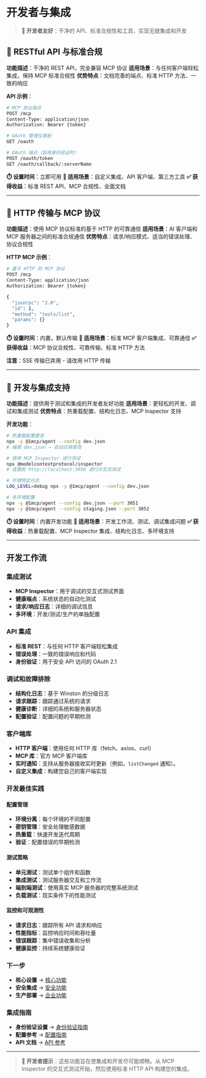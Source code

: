 # 开发者与集成

> **🔧 开发者友好**：干净的 API、标准合规性和工具，实现无缝集成和开发

## 🔌 RESTful API 与标准合规

**功能描述**：干净的 REST API，完全兼容 MCP 协议
**适用场景**：与任何客户端轻松集成，保持 MCP 标准合规性
**优势特点**：文档完善的端点、标准 HTTP 方法、一致的响应

**API 示例**：

```bash
# MCP 协议端点
POST /mcp
Content-Type: application/json
Authorization: Bearer {token}

# OAuth 管理仪表板
GET /oauth

# OAuth 端点（启用身份验证时）
POST /oauth/token
GET /oauth/callback/:serverName
```

**⏱️ 设置时间**：立即可用
**🎯 适用场景**：自定义集成、API 客户端、第三方工具
**✅ 获得收益**：标准 REST API、MCP 合规性、全面文档

---

## 📡 HTTP 传输与 MCP 协议

**功能描述**：使用 MCP 协议标准的基于 HTTP 的可靠通信
**适用场景**：AI 客户端和 MCP 服务器之间的标准合规通信
**优势特点**：请求/响应模式、适当的错误处理、协议合规性

**HTTP MCP 示例**：

```bash
# 基于 HTTP 的 MCP 协议
POST /mcp
Content-Type: application/json
Authorization: Bearer {token}

{
  "jsonrpc": "2.0",
  "id": 1,
  "method": "tools/list",
  "params": {}
}
```

**⏱️ 设置时间**：内置，默认传输
**🎯 适用场景**：标准 MCP 客户端集成、可靠通信
**✅ 获得收益**：MCP 协议合规性、可靠传输、标准 HTTP 方法

**注意**：SSE 传输已弃用 - 请改用 HTTP 传输

---

## 🧪 开发与集成支持

**功能描述**：提供用于测试和集成的开发者友好功能
**适用场景**：更轻松的开发、调试和集成测试
**优势特点**：热重载配置、结构化日志、MCP Inspector 支持

**开发功能**：

```bash
# 热重载配置更改
npx -y @1mcp/agent --config dev.json
# 编辑 dev.json → 自动应用更改

# 使用 MCP Inspector 进行测试
npx @modelcontextprotocol/inspector
# 连接到 http://localhost:3050 进行交互式测试

# 环境特定日志
LOG_LEVEL=debug npx -y @1mcp/agent --config dev.json

# 多环境配置
npx -y @1mcp/agent --config dev.json --port 3051
npx -y @1mcp/agent --config staging.json --port 3052
```

**⏱️ 设置时间**：内置开发功能
**🎯 适用场景**：开发工作流、测试、调试集成问题
**✅ 获得收益**：热重载配置、MCP Inspector 集成、结构化日志、多环境支持

---

## 开发工作流

### 集成测试

- **MCP Inspector**：用于调试的交互式测试界面
- **健康端点**：系统状态的自动化测试
- **请求/响应日志**：详细的调试信息
- **多环境**：开发/测试/生产的单独配置

### API 集成

- **标准 REST**：与任何 HTTP 客户端轻松集成
- **错误处理**：一致的错误响应和代码
- **身份验证**：用于安全 API 访问的 OAuth 2.1

### 调试和故障排除

- **结构化日志**：基于 Winston 的分级日志
- **请求跟踪**：跟踪通过系统的请求
- **健康诊断**：详细的系统和服务器状态
- **配置验证**：配置问题的早期检测

### 客户端库

- **HTTP 客户端**：使用任何 HTTP 库（fetch、axios、curl）
- **MCP 库**：官方 MCP 客户端库
- **实时通知**：支持从服务器接收实时更新（例如，`listChanged` 通知）。
- **自定义集成**：构建您自己的客户端实现

### 开发最佳实践

#### 配置管理

- **环境分离**：每个环境的不同配置
- **密钥管理**：安全处理敏感数据
- **热重载**：快速开发迭代周期
- **验证**：配置错误的早期检测

#### 测试策略

- **单元测试**：测试单个组件和函数
- **集成测试**：测试服务器交互和工作流
- **端到端测试**：使用真实 MCP 服务器的完整系统测试
- **负载测试**：现实条件下的性能测试

#### 监控和可观测性

- **请求日志**：跟踪所有 API 请求和响应
- **性能指标**：监控响应时间和吞吐量
- **错误跟踪**：集中错误收集和分析
- **健康监控**：持续系统健康验证

### 下一步

- **核心设置** → [核心功能](/guide/features/core)
- **安全集成** → [安全功能](/guide/features/security)
- **生产部署** → [企业功能](/guide/features/enterprise)

### 集成指南

- **身份验证设置** → [身份验证指南](/guide/authentication)
- **配置参考** → [配置指南](/guide/configuration)
- **API 文档** → [API 参考](/reference/api)

---

> **🔧 开发者提示**：这些功能旨在使集成和开发尽可能顺畅。从 MCP Inspector 的交互式测试开始，然后使用标准 HTTP API 构建您的集成。
